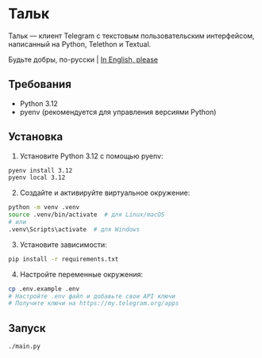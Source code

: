 # Тальк

Тальк — клиент Telegram с текстовым пользовательским интерфейсом, написанный на Python, Telethon и Textual.

Будьте добры, по-русски | [In English, please](readme/README-en.md)

## Требования

- Python 3.12
- pyenv (рекомендуется для управления версиями Python)

## Установка

1. Установите Python 3.12 с помощью pyenv:
```bash
pyenv install 3.12
pyenv local 3.12
```

2. Создайте и активируйте виртуальное окружение:
```bash
python -m venv .venv
source .venv/bin/activate  # для Linux/macOS
# или
.venv\Scripts\activate  # для Windows
```

3. Установите зависимости:
```bash
pip install -r requirements.txt
```

4. Настройте переменные окружения:
```bash
cp .env.example .env
# Настройте .env файл и добавьте свои API ключи
# Получите ключи на https://my.telegram.org/apps
```

## Запуск

```bash
./main.py
```
